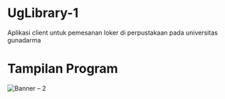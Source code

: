 # UgLibrary-1
Aplikasi client untuk pemesanan loker di perpustakaan pada universitas gunadarma

# Tampilan Program
![Banner – 2](https://user-images.githubusercontent.com/39235653/80341893-6edd8900-888d-11ea-9c21-7577ea2652c4.png)
